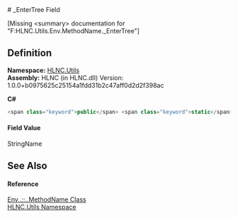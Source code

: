 ﻿<document xml:space="preserve">
<file name="F_HLNC_Utils_Env_MethodName__EnterTree" /># _EnterTree Field<span id="PageHeader"> </span>


\[Missing &lt;summary&gt; documentation for "F:HLNC.Utils.Env.MethodName._EnterTree"\]

<SectionTitle xml:space="preserve">

## Definition
</SectionTitle>**Namespace:** <a href="N_HLNC_Utils">HLNC.Utils</a>  
**Assembly:** HLNC (in HLNC.dll) Version: 1.0.0+b0975625c25154a1fdd31b2c47aff0d2d2f398ac

**C#**
``` C#
<span class="keyword">public</span> <span class="keyword">static</span> <span class="keyword">readonly</span> <span class="identifier">StringName</span> <span class="identifier">_EnterTree</span>
```

<SectionTitle xml:space="preserve">

#### Field Value
</SectionTitle><span class="noLink">StringName</span><SectionTitle xml:space="preserve">

## See Also
<span id="seeAlso"> </span></SectionTitle><SectionTitle xml:space="preserve">

#### Reference
</SectionTitle><a href="T_HLNC_Utils_Env_MethodName">Env<span class="languageSpecificText"><span class="cs">.</span><span class="vb">.</span><span class="cpp">::</span><span class="nu">.</span><span class="fs">.</span></span>MethodName Class</a>  
<a href="N_HLNC_Utils">HLNC.Utils Namespace</a>  
</document>